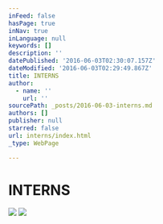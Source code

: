 ```yaml
---
inFeed: false
hasPage: true
inNav: true
inLanguage: null
keywords: []
description: ''
datePublished: '2016-06-03T02:30:07.157Z'
dateModified: '2016-06-03T02:29:49.867Z'
title: INTERNS
author:
  - name: ''
    url: ''
sourcePath: _posts/2016-06-03-interns.md
authors: []
publisher: null
starred: false
url: interns/index.html
_type: WebPage

---
```

# INTERNS
![](https://the-grid-user-content.s3-us-west-2.amazonaws.com/1f84295c-ad2c-47b6-bee9-900ee8dd9a9d.jpg)
![](https://the-grid-user-content.s3-us-west-2.amazonaws.com/5b919ae7-b112-4e0d-b131-4e619ea082bd.jpg)